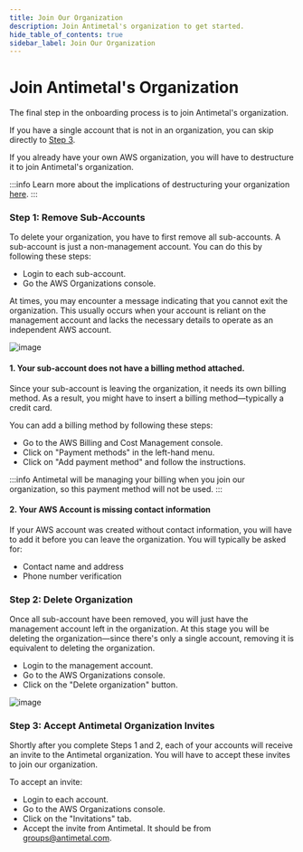 ```yaml
---
title: Join Our Organization
description: Join Antimetal's organization to get started.
hide_table_of_contents: true
sidebar_label: Join Our Organization
---
```


# Join Antimetal's Organization

The final step in the onboarding process is to join Antimetal's organization.

If you have a single account that is not in an organization, you can skip directly to [Step 3](#step-3-accept-antimetal-organization-invites).

If you already have your own AWS organization, you will have to destructure it to join Antimetal's organization.

:::info
Learn more about the implications of destructuring your organization [here](/faq).
:::

### Step 1: Remove Sub-Accounts

To delete your organization, you have to first remove all sub-accounts. A sub-account is just a non-management account. You can do this by following these steps:

- Login to each sub-account.
- Go the AWS Organizations console.

At times, you may encounter a message indicating that you cannot exit the organization. This usually occurs when your account is reliant on the management account and lacks the necessary details to operate as an independent AWS account.

![image](/img/screenshots/leave_organization.png "image")

#### 1. Your sub-account does not have a billing method attached.

Since your sub-account is leaving the organization, it needs its own billing method. As a result, you might have to insert a billing method—typically a credit card.

You can add a billing method by following these steps:

- Go to the AWS Billing and Cost Management console.
- Click on "Payment methods" in the left-hand menu.
- Click on "Add payment method" and follow the instructions.

:::info
Antimetal will be managing your billing when you join our organization, so this payment method will not be used.
:::

#### 2. Your AWS Account is missing contact information

If your AWS account was created without contact information, you will have to add it before you can leave the organization. You will typically be asked for:

- Contact name and address
- Phone number verification

### Step 2: Delete Organization

Once all sub-account have been removed, you will just have the management account left in the organization. At this stage you will be deleting the organization—since there's only a single account, removing it is equivalent to deleting the organization.

- Login to the management account.
- Go to the AWS Organizations console.
- Click on the "Delete organization" button.

![image](/img/screenshots/delete_org.png "image")

### Step 3: Accept Antimetal Organization Invites

Shortly after you complete Steps 1 and 2, each of your accounts will receive an invite to the Antimetal organization. You will have to accept these invites to join our organization.

To accept an invite:

- Login to each account.
- Go to the AWS Organizations console.
- Click on the "Invitations" tab.
- Accept the invite from Antimetal. It should be from groups@antimetal.com.
